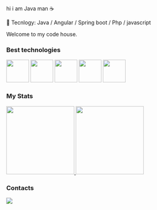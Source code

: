 
hi i am Java man ☕

🍃 Tecnlogy: Java / Angular / Spring boot / Php / javascript

Welcome to my code house.

### Best technologies

<div>
  <img src="https://icongr.am/devicon/java-original-wordmark.svg?size=128&color=currentColor" width="60"/>
  <img src="https://devkico.itexto.com.br/wp-content/uploads/2014/08/spring-boot-project-logo.png" width="60"/>
  <img src="https://icongr.am/devicon/angularjs-original.svg?size=128&color=currentColor" width="60"/>
  <img src="https://icongr.am/devicon/php-original.svg?size=128&color=currentColor" width="60"/>
  <img src="https://cdn.jsdelivr.net/gh/devicons/devicon/icons/javascript/javascript-original.svg" width="60"/>
</div>

### My Stats

<div>
   <a href="https://github.com/Wrench241">
    <img height="180em" src="https://github-readme-stats.vercel.app/api/top-langs/?username=wrench241&layout=compact&langs_count=7&theme=dark"/>
    <img height="180em" src="https://github-readme-stats.vercel.app/api?username=wrench241&show_icons=true&theme=dark&include_all_commits=true&count_private=true"/>
  </a>
</div>

### Contacts

<div>
  <a href="https://linkedin.com/in/otavio241">
    <img src="https://img.shields.io/badge/LinkedIn-0077B5?style=for-the-badge&logo=linkedin&logoColor=white" />
  </a>
</div>

